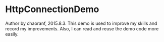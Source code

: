 # HttpConnectionDemo
Author by chaoranf, 2015.8.3. This demo is used to improve my skills and record my improvements. Also, I can read and reuse the demo code more easily.
